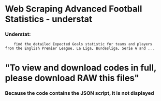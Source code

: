 # Web Scraping Advanced Football Statistics - understat

### Understat:

        find the detailed Expected Goals statistic for teams and players from the English Premier League, La Liga, Bundesliga, Serie A and ...
        
        
 # "To view and download codes in full, please download RAW this files"
 ### Because the code contains the JSON script, it is not displayed
          
